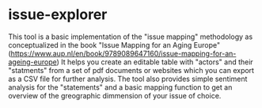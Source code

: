 # issue-explorer
This tool is a basic implementation of the "issue mapping" methodology as conceptualized in the book "Issue Mapping for an Aging Europe"
(https://www.aup.nl/en/book/9789089647160/issue-mapping-for-an-ageing-europe)
It helps you create an editable table with "actors" and their "statments" from a set of pdf documents or websites which you can
export as a CSV file for further analysis.
The tool also provides simple sentiment analysis for the "statements" and a basic mapping function to get an overview of the 
greographic dimmension of your issue of choice.

